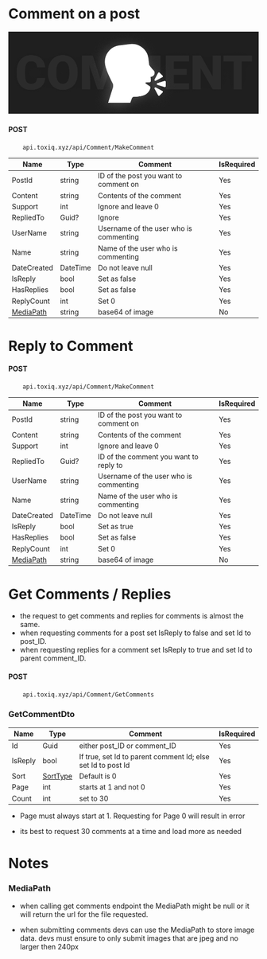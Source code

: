 # Comment on a post
![Logo](/Images/comment.jpg)

#### POST
        api.toxiq.xyz/api/Comment/MakeComment
        
| Name        | Type         | Comment                                  | IsRequired |
|-------------|--------------|------------------------------------------|------------|
| PostId      | string       | ID of the post you want to comment on    | Yes        |
| Content     | string       | Contents of the comment                  | Yes        |
| Support     | int          | Ignore and leave 0                       | Yes         |
| RepliedTo   | Guid?        | Ignore                                   | Yes         |
| UserName    | string       | Username of the user who is commenting   | Yes        |
| Name        | string       | Name of the user who is commenting       | Yes        |
| DateCreated | DateTime     | Do not leave null       | Yes        |
| IsReply     | bool         | Set as false                             | Yes        |
| HasReplies  | bool         | Set as false                             | Yes        |
| ReplyCount  | int          | Set 0                                    | Yes        |
| [MediaPath](#mediapath)   | string       | base64 of image                                        | No        |


# Reply to Comment
#### POST
        api.toxiq.xyz/api/Comment/MakeComment
        
| Name        | Type      | Comment                                      | IsRequired |
|-------------|-----------|----------------------------------------------|------------|
| PostId      | string    | ID of the post you want to comment on        | Yes        |
| Content     | string    | Contents of the comment                      | Yes        |
| Support     | int       | Ignore and leave 0                           | Yes         |
| RepliedTo   | Guid?     | ID of the comment you want to reply to       | Yes         |
| UserName    | string    | Username of the user who is commenting       | Yes        |
| Name        | string    | Name of the user who is commenting           | Yes        |
| DateCreated | DateTime  | Do not leave null                            | Yes        |
| IsReply     | bool      | Set as true                                  | Yes        |
| HasReplies  | bool      | Set as false                                 | Yes        |
| ReplyCount  | int       | Set 0                                        | Yes        |
| [MediaPath](#mediapath)  | string       | base64 of image                                        | No        |


# Get Comments / Replies

- the request to get comments and replies for comments is almost the same.
- when requesting comments for a post set IsReply to false and set Id to post_ID.
- when requesting replies for a comment set IsReply to true and set Id to parent comment_ID.

#### POST
        api.toxiq.xyz/api/Comment/GetComments
        
### GetCommentDto

| Name   | Type     | Comment                                                                                             | IsRequired |
|--------|----------|-----------------------------------------------------------------------------------------------------|------------|
| Id     | Guid     | either post_ID or comment_ID                                                                        | Yes        |
| IsReply| bool     | If true, set Id to parent comment Id; else set Id to post Id                                        | Yes        |
| Sort   | [SortType](/Enums/SortType.md) | Default is 0                                                                                        | Yes        |
| Page   | int      | starts at 1 and not 0                                                                                       | Yes         |
| Count  | int      | set to 30                                                                                      | Yes         |

- Page must always start at 1. Requesting for Page 0 will result in error

- its best to request 30 comments at a time and load more as needed

# Notes
### MediaPath 
- when calling get comments endpoint the MediaPath might be null or it will return the url for the file requested.

- when submitting comments devs can use the MediaPath to store image data. devs must ensure to only submit images that are jpeg and no larger then 240px 
